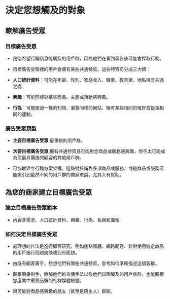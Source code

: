 # 決定您想觸及的對象

## 瞭解廣告受眾

### 目標廣告受眾

* 是您希望行銷訊息能觸及的用戶群，因為他們在看到廣告後可能會採取行動。

* 目標廣告受眾裡的用戶會擁有某些共通特質。這些特質可分成三大類：

* **人口統計資料**：可能在年齡、性別、家庭收入、職業、教育業、地點擁有共通之處

* **興趣**：可能同樣對某些商品、主題或活動感興趣。

* **行為**：可能閱讀一樣的刊物、瀏覽同樣的網站、擁有某些相同的嗜好或從事相同的運動。

### 廣告受眾類型

* **主要目標廣告受眾**:最重視的用戶群。

* **次要目標廣告受眾**:擁有共通特質且可能對您商品或服務感興趣，但不太可能成為您最具價值的顧客的其他用戶群。

* 可協助建立行銷方案架構，這點對於銷售多項商品或服務，或是商品或服務可能吸引到截然不同的用戶群的商家來說，尤其大有幫助。

## 為您的商家建立目標廣告受眾

### 建立目標廣告受眾範本

* 內容含需求、人口統計資料、興趣、行為、名稱和圖像

### 如何決定目標廣告受眾

* 最理想的作法是進行顧客研究，例如焦點團體、網路問卷、針對使用特定商品的用戶進行個別訪談或到府面訪。

* 由既有顧客著手，想想他們有哪些共通特質，思考如何準確描述這個客群。

* 觀察競爭對手，瞭解他們的宣傳手法以及他們試圖觸及的用戶族群。也能觀察您產業中重要品牌的社群媒體帳號。

* 與可能對商品感興趣的朋友（甚至是陌生人）聊聊。


